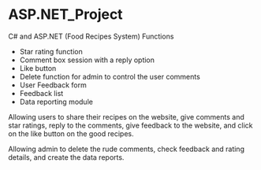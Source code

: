 # ASP.NET_Project
C# and ASP.NET (Food Recipes System)
Functions
- Star rating function
- Comment box session with a reply option
- Like button
- Delete function for admin to control the user comments
- User Feedback form
- Feedback list
- Data reporting module

Allowing users to share their recipes on the website, give comments and star ratings, reply to the comments, give feedback to the website, and click on the like button on the good recipes.

Allowing admin to delete the rude comments, check feedback and rating details, and create the data reports.

